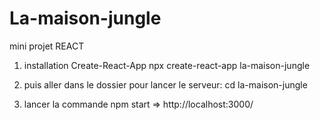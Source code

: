 # La-maison-jungle
mini projet REACT

1) installation Create-React-App
npx create-react-app la-maison-jungle

2) puis aller dans le dossier pour lancer le serveur:
cd la-maison-jungle

3) lancer la commande
npm start => http://localhost:3000/


